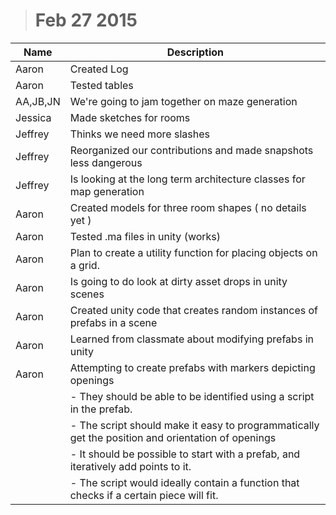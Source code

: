 > # Feb 27 2015

| Name | Description |
| ---- | ----------- |
| Aaron | Created Log |
| Aaron | Tested tables | 
| AA,JB,JN | We're going to jam together on maze generation |
| Jessica | Made sketches for rooms |
| Jeffrey | Thinks we need more slashes |
| Jeffrey | Reorganized our contributions and made snapshots less dangerous |
| Jeffrey | Is looking at the long term architecture classes for map generation |
| Aaron | Created models for three room shapes ( no details yet )
| Aaron | Tested .ma files in unity (works) |
| Aaron | Plan to create a utility function for placing objects on a grid. |
| Aaron | Is going to do look at dirty asset drops in unity scenes |
| Aaron | Created unity code that creates random instances of prefabs in a scene |
| Aaron | Learned from classmate about modifying prefabs in unity |
| Aaron | Attempting to create prefabs with markers depicting openings|
| | - They should be able to be identified using a script in the prefab. |
| | - The script should make it easy to programmatically get the position and orientation of openings|
| | - It should be possible to start with a prefab, and iteratively add points to it.|
| | - The script would ideally contain a function that checks if a certain piece will fit. |
